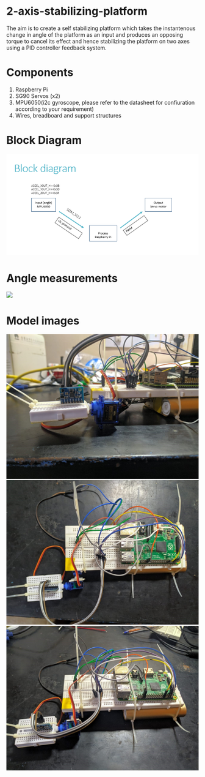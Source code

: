 # 2-axis-stabilizing-platform
The aim is to create a self stabilizing platform which takes the instantenous change in angle of the platform as an input and produces an opposing torque to cancel its effect and hence stabilizing the platform on two axes using a PID controller feedback system.

# Components
1) Raspberry Pi  <br>
2) SG90 Servos (x2) <br>
3) MPU6050(i2c gyroscope, please refer to the datasheet for confiuration according to your requirement) <br>
4) Wires, breadboard and support structures <br>

# Block Diagram
![](media/block_diag.PNG) <br>

# Angle measurements
![](media/angle_measure.PNG) <br>

# Model images
![](media/1.jpg) <br>
![](media/2.jpg) <br>
![](media/3.jpg) <br>
